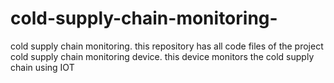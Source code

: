 # cold-supply-chain-monitoring-
cold supply chain monitoring. this repository has all code files of the project cold supply chain monitoring device. this device monitors the cold supply chain using IOT
